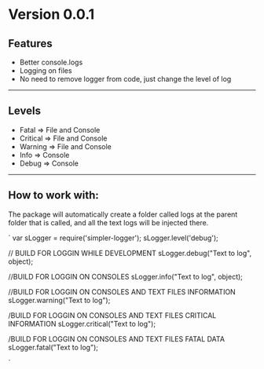 Version 0.0.1 
===

Features
---

 - Better console.logs
 - Logging on files
 - No need to remove logger from code, just change the level of log
___

Levels
---
 - Fatal       => File and Console
 - Critical    => File and Console
 - Warning  => File and Console
 - Info         => Console
 - Debug    => Console

___

How to work with:
---

The package will automatically create a folder called logs at the parent folder that is called, and all the text logs will be injected there.

`
var sLogger = require('simpler-logger');
sLogger.level('debug');

// BUILD FOR LOGGIN WHILE DEVELOPMENT
sLogger.debug("Text to log", object);

//BUILD FOR LOGGIN ON CONSOLES
sLogger.info("Text to log", object);

//BUILD FOR LOGGIN ON CONSOLES AND TEXT FILES INFORMATION
sLogger.warning("Text to log");

/BUILD FOR LOGGIN ON CONSOLES AND TEXT FILES CRITICAL INFORMATION sLogger.critical("Text to log");

/BUILD FOR LOGGIN ON CONSOLES AND TEXT FILES FATAL DATA
sLogger.fatal("Text to log");

`


